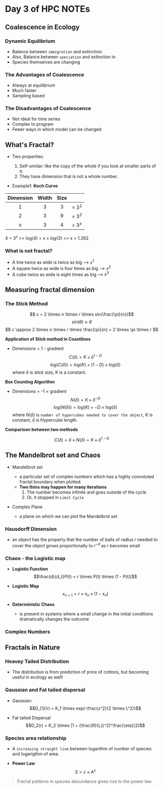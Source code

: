 # Day 3 of HPC NOTEs
## Coalescence in Ecology

### Dynamic Equilibrium

- Balance between `immigration` and extinction
- Also, Balance between `speciation` and extinction in 
- Species themselves are changing

### The Advantages of Coalescence

- Always at equilibrium
- Much faster
- Sampling based

### The Disadvantages of Coalescence

- Not ideal for time series
- Complex to program
- Fewer ways in which model can be changed

## What's Fractal?

- Two properties:
    1. Self-similar: like the copy of the whole if you look at smaller parts of it.
    2. They have dimension that is not a whole number.

- Example1: **Koch Curve**

| Dimension | Width | Size |          |
|:---------:|:-----:|:----:| ---------|
|     1     |   3   |   3  |  = $3^1$ |
|     2     |   3   |   9  |  = $3^2$ |
|     x     |   3   |   4  |  = $3^x$ |

4 = $3^x$ >> log(4) = $x \times log(3)$ >> x = 1.262

### What is not fractal?

- A line twice as wide is twice as big --> $x^1$ 
- A square twice as wide is four times as big --> $x^2$
- A cube twice as wide is eight times as big --> $x^3$

## Measuring fractal dimension
### The Stick Method

$$ c = 2 \times n \times r \times sin(\frac{\pi}{n})$$
$$ sin(\theta) \approx \theta $$
$$ c \approx 2 \times n \times r \times \frac{\pi}{n} = 2 \times \pi \times r $$

**Application of Stick method in Coastlines**

- Dimensions = 1 - gradient
$$C(\delta) = K \times \delta^{1-D}$$
$$log(C(\delta)) = log(K) + (1 - D) \times log(\delta)$$
where $\delta$ is stick size, K is a constant.

**Box Counting Algorithm**

- Dimensions = -1 $\times$ gradient
$$N(\delta) = K \times \delta^{-D}$$
$$log(N(\delta)) = log(K) + -D \times log(\delta)$$
where $N(\delta)$ is `number of hypercubes needed to cover the object`, K is constant, $\delta$ is Hypercube length.

**Comparison between two methods**

$$C(\delta) = \delta \times N(\delta) = K \times \delta^{1-D}$$

## The Mandelbrot set and Chaos

- Mandelbrot set
    - a particular set of complex numbers which has a highly convoluted fractal boundary when plotted.
    - **Two thins may happen for many iterations**
        1. The number becomes infinite and goes outside of the cycle
        2. Or, it stopped in `Limit Cycle`

- Complex Plane
    - a plane on which we can plot the Mandelbrot set

### Hausdorff Dimension

- an object has the property that the number of balls of radius r needed to cover the object grows proportionally to $r^{-d}$ as r becomes small

### Chaos - the Logistic map

- **Logistic Function**
$$\frac{d}{d_t}P(t) = r \times P(t) \times (1 - P(t))$$

- **Logistic Map**
$$ x_{n + 1} = r \times x_{n} \times (1 - x_{n} )$$

- **Deterministic Chaos**
    - is present in systems where a small change in the initial conditions dramatically changes the outcome

### Complex Numbers


## Fractals in Nature

### Heavey Tailed Distribution

- The distribution is from prediction of price of cottons, but becoming useful in ecology as well!

### Gaussian and Fat tailed dispersal

- Gaussian:
$$D_{1}(r) = K_1 \times exp(-\frac{x^2}{2 \times L^2})$$

- Fat tailed Dispersal
$$D_2(r) = K_2 \times [1 + (\frac{R}{L})^2]^\frac{\eta}{2}$$

### Species area relationship

- A `increasing straight line` between logarithm of number of species and logarigthm of area.

- **Power Law**
$$ S = c \times A^z$$

> Fractal patterns in species aboundance gives rise to the power law





